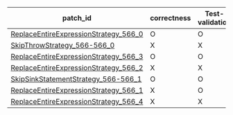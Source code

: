  | patch_id |correctness |Test-validation |NPEX-validation |
 |--- | --- | --- | --- | 
 | [ReplaceEntireExpressionStrategy_566_0](./patches/ReplaceEntireExpressionStrategy_566_0/patch.java#574) | O | O | X | 
 | [SkipThrowStrategy_566-566_0](./patches/SkipThrowStrategy_566-566_0/patch.java#574) | X | X | X | 
 | [ReplaceEntireExpressionStrategy_566_3](./patches/ReplaceEntireExpressionStrategy_566_3/patch.java#574) | O | O | X | 
 | [ReplaceEntireExpressionStrategy_566_2](./patches/ReplaceEntireExpressionStrategy_566_2/patch.java#574) | X | X | X | 
 | [SkipSinkStatementStrategy_566-566_1](./patches/SkipSinkStatementStrategy_566-566_1/patch.java#574) | O | O | X | 
 | [ReplaceEntireExpressionStrategy_566_1](./patches/ReplaceEntireExpressionStrategy_566_1/patch.java#574) | X | O | X | 
 | [ReplaceEntireExpressionStrategy_566_4](./patches/ReplaceEntireExpressionStrategy_566_4/patch.java#574) | X | X | X | 
